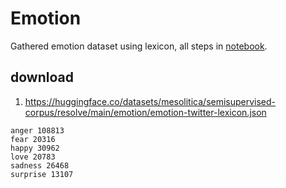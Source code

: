 # Emotion

Gathered emotion dataset using lexicon, all steps in [notebook](notebook).

## download

1. https://huggingface.co/datasets/mesolitica/semisupervised-corpus/resolve/main/emotion/emotion-twitter-lexicon.json

```
anger 108813
fear 20316
happy 30962
love 20783
sadness 26468
surprise 13107
```